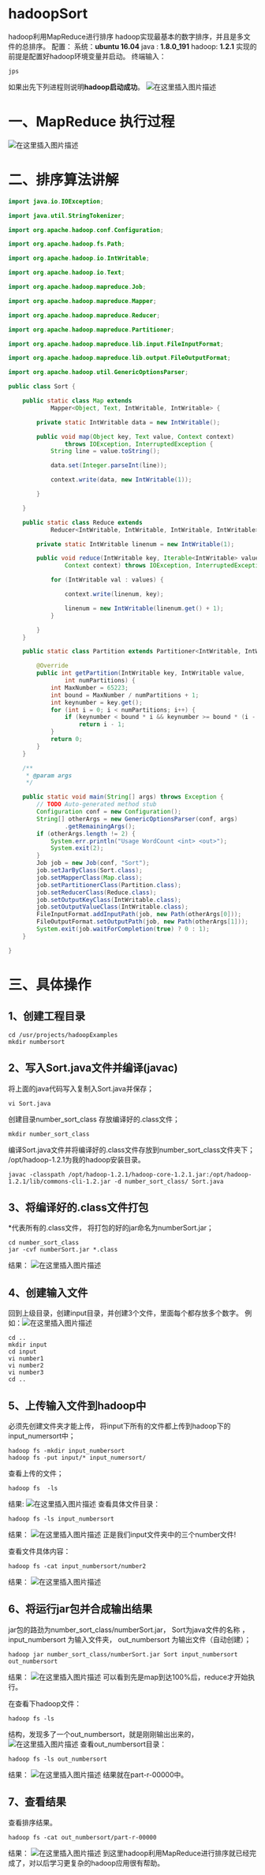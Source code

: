 # hadoopSort
hadoop利用MapReduce进行排序
hadoop实现最基本的数字排序，并且是多文件的总排序。
配置：
系统：**ubuntu 16.04**
java :  **1.8.0_191**
hadoop: **1.2.1**
实现的前提是配置好hadoop环境变量并启动。
终端输入：
```linux
jps
```
如果出先下列进程则说明**hadoop启动成功**。
![在这里插入图片描述](https://img-blog.csdnimg.cn/20190421143830768.png)
# 一、MapReduce 执行过程
![在这里插入图片描述](https://img-blog.csdnimg.cn/20190421134443844.jpg?x-oss-process=image/watermark,type_ZmFuZ3poZW5naGVpdGk,shadow_10,text_aHR0cHM6Ly9ibG9nLmNzZG4ubmV0L0xlZUdlNjY2,size_16,color_FFFFFF,t_70)
# 二、排序算法讲解

```java
import java.io.IOException;

import java.util.StringTokenizer;

import org.apache.hadoop.conf.Configuration;

import org.apache.hadoop.fs.Path;

import org.apache.hadoop.io.IntWritable;

import org.apache.hadoop.io.Text;

import org.apache.hadoop.mapreduce.Job;

import org.apache.hadoop.mapreduce.Mapper;

import org.apache.hadoop.mapreduce.Reducer;

import org.apache.hadoop.mapreduce.Partitioner;

import org.apache.hadoop.mapreduce.lib.input.FileInputFormat;

import org.apache.hadoop.mapreduce.lib.output.FileOutputFormat;

import org.apache.hadoop.util.GenericOptionsParser;

public class Sort {

	public static class Map extends
			Mapper<Object, Text, IntWritable, IntWritable> {

		private static IntWritable data = new IntWritable();

		public void map(Object key, Text value, Context context)
				throws IOException, InterruptedException {
			String line = value.toString();

			data.set(Integer.parseInt(line));

			context.write(data, new IntWritable(1));

		}

	}

	public static class Reduce extends
			Reducer<IntWritable, IntWritable, IntWritable, IntWritable> {

		private static IntWritable linenum = new IntWritable(1);

		public void reduce(IntWritable key, Iterable<IntWritable> values,
				Context context) throws IOException, InterruptedException {

			for (IntWritable val : values) {

				context.write(linenum, key);

				linenum = new IntWritable(linenum.get() + 1);
			}

		}
	}

	public static class Partition extends Partitioner<IntWritable, IntWritable> {

		@Override
		public int getPartition(IntWritable key, IntWritable value,
				int numPartitions) {
			int MaxNumber = 65223;
			int bound = MaxNumber / numPartitions + 1;
			int keynumber = key.get();
			for (int i = 0; i < numPartitions; i++) {
				if (keynumber < bound * i && keynumber >= bound * (i - 1))
					return i - 1;
			}
			return 0;
		}
	}

	/**
	 * @param args
	 */

	public static void main(String[] args) throws Exception {
		// TODO Auto-generated method stub
		Configuration conf = new Configuration();
		String[] otherArgs = new GenericOptionsParser(conf, args)
				.getRemainingArgs();
		if (otherArgs.length != 2) {
			System.err.println("Usage WordCount <int> <out>");
			System.exit(2);
		}
		Job job = new Job(conf, "Sort");
		job.setJarByClass(Sort.class);
		job.setMapperClass(Map.class);
		job.setPartitionerClass(Partition.class);
		job.setReducerClass(Reduce.class);
		job.setOutputKeyClass(IntWritable.class);
		job.setOutputValueClass(IntWritable.class);
		FileInputFormat.addInputPath(job, new Path(otherArgs[0]));
		FileOutputFormat.setOutputPath(job, new Path(otherArgs[1]));
		System.exit(job.waitForCompletion(true) ? 0 : 1);
	}

}

```
# 三、具体操作
## 1、创建工程目录
```linux
cd /usr/projects/hadoopExamples
mkdir numbersort
```
## 2、写入Sort.java文件并编译(javac)
将上面的java代码写入复制入Sort.java并保存；
```linux
vi Sort.java
```
创建目录number_sort_class 存放编译好的.class文件；
```linux
mkdir number_sort_class
```
编译Sort.java文件并将编译好的.class文件存放到number_sort_class文件夹下；
/opt/hadoop-1.2.1为我的hadoop安装目录。
```linux
javac -classpath /opt/hadoop-1.2.1/hadoop-core-1.2.1.jar:/opt/hadoop-1.2.1/lib/commons-cli-1.2.jar -d number_sort_class/ Sort.java
```
## 3、将编译好的.class文件打包
*代表所有的.class文件，
将打包的好的jar命名为numberSort.jar；
```linux
cd number_sort_class
jar -cvf numberSort.jar *.class
```
结果：
![在这里插入图片描述](https://img-blog.csdnimg.cn/20190421141853715.png)
## 4、创建输入文件
回到上级目录，创建input目录，并创建3个文件，里面每个都存放多个数字。
例如：![在这里插入图片描述](https://img-blog.csdnimg.cn/20190421141244202.png)
```linux
cd ..
mkdir input
cd input
vi number1
vi number2
vi number3
cd ..
```
## 5、上传输入文件到hadoop中
必须先创建文件夹才能上传，
将input下所有的文件都上传到hadoop下的input_numersort中；
```linux
hadoop fs -mkdir input_numbersort
hadoop fs -put input/* input_numersort/
```
查看上传的文件；

```linux
hadoop fs  -ls
```
结果:
![在这里插入图片描述](https://img-blog.csdnimg.cn/20190421142034711.png)
查看具体文件目录：

```linux
hadoop fs -ls input_numbersort
```
结果：
![在这里插入图片描述](https://img-blog.csdnimg.cn/20190421142223520.png)
正是我们input文件夹中的三个number文件!

查看文件具体内容：

```linux
hadoop fs -cat input_numbersort/number2
```
结果：
![在这里插入图片描述](https://img-blog.csdnimg.cn/2019042114234786.png)
## 6、将运行jar包并合成输出结果
jar包的路劲为number_sort_class/numberSort.jar，
Sort为java文件的名称 ，
input_numbersort 为输入文件夹，
out_numbersort 为输出文件（自动创建）；
```linux
hadoop jar number_sort_class/numberSort.jar Sort input_numbersort out_numbersort
```
结果：
![在这里插入图片描述](https://img-blog.csdnimg.cn/20190421142842832.png?x-oss-process=image/watermark,type_ZmFuZ3poZW5naGVpdGk,shadow_10,text_aHR0cHM6Ly9ibG9nLmNzZG4ubmV0L0xlZUdlNjY2,size_16,color_FFFFFF,t_70)
可以看到先是map到达100%后，reduce才开始执行。

在查看下hadoop文件：

```linux
hadoop fs -ls
```
结构，发现多了一个out_numbersort，就是刚刚输出出来的，
![在这里插入图片描述](https://img-blog.csdnimg.cn/20190421143305168.png)
查看out_numbersort目录：

```linux
hadoop fs -ls out_numbersort
```
结果：
![在这里插入图片描述](https://img-blog.csdnimg.cn/20190421143501343.png)
结果就在part-r-00000中。

## 7、查看结果
查看排序结果。
```linux
hadoop fs -cat out_numbersort/part-r-00000
```
结果：
![在这里插入图片描述](https://img-blog.csdnimg.cn/20190421143627403.png)
到这里hadoop利用MapReduce进行排序就已经完成了，对以后学习更复杂的hadoop应用很有帮助。
